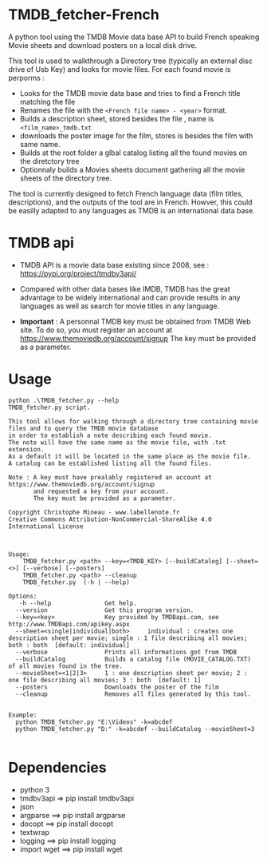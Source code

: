 # TMDB_fetcher-French
A python tool using the TMDB Movie data base API to build French speaking Movie sheets and download posters on a local disk drive.

This tool is used to walkthrough a Directory tree (typically an external disc drive of Usb Key) and looks for movie files.
For each found movie is perporms :
* Looks for the TMDB movie data base and tries to find a French title matching the file
* Renames the file with the `<French file name> - <year>` format.
* Builds a description sheet, stored besides the file , name is `<film_name>_tmdb.txt`
* downloads the poster image for the film, stores is besides the film with same name.
* Builds at the root folder a glbal catalog listing all the found movies on the diretctory tree
* Optionnaly builds a Movies sheets document gathering all the movie sheets of the directory tree.

The tool is currently designed to fetch French language data (film titles, descriptions), and the outputs of the 
tool are in French. Howver, this could be easilly adapted to any languages as TMDB is an international data base.

# TMDB api

* TMDB API is a movie data base existing since 2008, see : https://pypi.org/project/tmdbv3api/
* Compared with other data bases like IMDB, TMDB has the great advantage to be widely international and can provide results in any languages as well as search for movie titles in any language.

* **Important** : A personnal TMDB key must be obtained from TMDB Web site. 
       To do so, you must register an account at https://www.themoviedb.org/account/signup 
       The key must be provided as a parameter.

# Usage

```
python .\TMDB_fetcher.py --help
TMDB_fetcher.py script.

This tool allows for walking through a directory tree containing movie files and to query the TMDB movie database
in order to establish a note describing each found movie.
The note will have the same name as the movie file, with .txt extension.
As a default it will be located in the same place as the movie file.
A catalog can be established listing all the found files.

Note : A key must have prealably registered an account at https://www.themoviedb.org/account/signup
       and requested a key from your account.
       The key must be provided as a parameter.

Copyright Christophe Mineau - www.labellenote.fr
Creative Commons Attribution-NonCommercial-ShareAlike 4.0 International License



Usage:
    TMDB_fetcher.py <path> --key=<TMDB_KEY> [--buildCatalog] [--sheet=<>] [--verbose] [--posters]
    TMDB_fetcher.py <path> --cleanup
    TMDB_fetcher.py  (-h | --help)

Options:
   -h --help               Get help.
  --version                Get this program version.
  --key=<key>              Key provided by TMDBapi.com, see http://www.TMDBapi.com/apikey.aspx
  --sheet=<single|individual|both>     individual : creates one description sheet per movie; single : 1 file describing all movies; both : both  [default: individual]
  --verbose                Prints all informations got from TMDB
  --buildCatalog           Builds a catalog file (MOVIE_CATALOG.TXT) of all movies found in the tree.
  --movieSheet=<1|2|3>     1 : one description sheet per movie; 2 : one file describing all movies; 3 : both  [default: 1]
  --posters                Downloads the poster of the film
  --cleanup                Removes all files generated by this tool.


Example:
  python TMDB_fetcher.py "E:\Videos" -k=abcdef
  python TMDB_fetcher.py "D:" -k=abcdef --buildCatalog --movieSheet=3


```


# Dependencies

* python 3
* tmdbv3api  =>  pip install tmdbv3api
* json
* argparse ==>  pip install argparse
* docopt   ==>  pip install docopt
* textwrap
* logging   ==> pip install logging
* import wget ==> pip install wget

